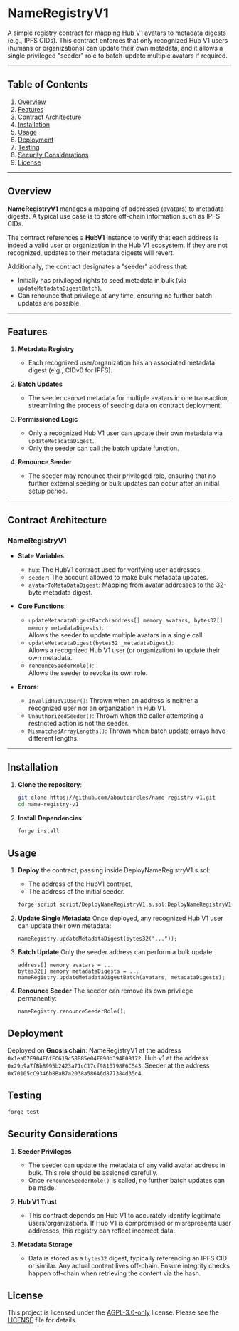# NameRegistryV1

A simple registry contract for mapping [Hub V1](https://github.com/CirclesUBI/circles-contracts) avatars to metadata digests (e.g., IPFS CIDs). This contract enforces that only recognized Hub V1 users (humans or organizations) can update their own metadata, and it allows a single privileged "seeder" role to batch-update multiple avatars if required.

---

## Table of Contents
1. [Overview](#overview)
2. [Features](#features)
3. [Contract Architecture](#contract-architecture)
4. [Installation](#installation)
5. [Usage](#usage)
6. [Deployment](#deployment)
7. [Testing](#testing)
8. [Security Considerations](#security-considerations)
9. [License](#license)

---

## Overview

**NameRegistryV1** manages a mapping of addresses (avatars) to metadata digests. A typical use case is to store off-chain information such as IPFS CIDs.

The contract references a **HubV1** instance to verify that each address is indeed a valid user or organization in the Hub V1 ecosystem. If they are not recognized, updates to their metadata digests will revert.

Additionally, the contract designates a "seeder" address that:
- Initially has privileged rights to seed metadata in bulk (via `updateMetadataDigestBatch`).
- Can renounce that privilege at any time, ensuring no further batch updates are possible.

---

## Features

1. **Metadata Registry**  
   - Each recognized user/organization has an associated metadata digest (e.g., CIDv0 for IPFS).

2. **Batch Updates**  
   - The seeder can set metadata for multiple avatars in one transaction, streamlining the process of seeding data on contract deployment.

3. **Permissioned Logic**  
   - Only a recognized Hub V1 user can update their own metadata via `updateMetadataDigest`.
   - Only the seeder can call the batch update function.

4. **Renounce Seeder**  
   - The seeder may renounce their privileged role, ensuring that no further external seeding or bulk updates can occur after an initial setup period.

---

## Contract Architecture

### NameRegistryV1

- **State Variables**:
  - `hub`: The HubV1 contract used for verifying user addresses.  
  - `seeder`: The account allowed to make bulk metadata updates.  
  - `avatarToMetaDataDigest`: Mapping from avatar addresses to the 32-byte metadata digest.

- **Core Functions**:
  - `updateMetadataDigestBatch(address[] memory avatars, bytes32[] memory metadataDigests)`:  
    Allows the seeder to update multiple avatars in a single call.
  - `updateMetadataDigest(bytes32 _metadataDigest)`:  
    Allows a recognized Hub V1 user (or organization) to update their own metadata.
  - `renounceSeederRole()`:  
    Allows the seeder to revoke its own role.

- **Errors**:
  - `InvalidHubV1User()`: Thrown when an address is neither a recognized user nor an organization in Hub V1.
  - `UnauthorizedSeeder()`: Thrown when the caller attempting a restricted action is not the seeder.
  - `MismatchedArrayLengths()`: Thrown when batch update arrays have different lengths.

---

## Installation

1. **Clone the repository**:
   ```bash
   git clone https://github.com/aboutcircles/name-registry-v1.git
   cd name-registry-v1
   ```

2. **Install Dependencies**:
   ```bash
   forge install
   ```

## Usage

1. **Deploy** the contract, passing inside DeployNameRegistryV1.s.sol:
   - The address of the HubV1 contract,
   - The address of the initial seeder.   
   
   ```bash
   forge script script/DeployNameRegistryV1.s.sol:DeployNameRegistryV1Script -vvvv --rpc-url gnosis --etherscan-api-key <YOUR-API-KEY> --verify --account name_deployer --broadcast
   ```
2. **Update Single Metadata**
    Once deployed, any recognized Hub V1 user can update their own metadata:
    ```solidity
    nameRegistry.updateMetadataDigest(bytes32("..."));
    ```
3. **Batch Update**
    Only the seeder address can perform a bulk update:
    ```solidity
    address[] memory avatars = ...
    bytes32[] memory metadataDigests = ...
    nameRegistry.updateMetadataDigestBatch(avatars, metadataDigests);
    ```
4. **Renounce Seeder**
    The seeder can remove its own privilege permanently:
    ```solidity
    nameRegistry.renounceSeederRole();
    ```

## Deployment
   Deployed on **Gnosis chain**:
   NameRegistryV1 at the address ```0x1eaD7F904F6fFC619c58B85e04F890b394E08172```.
   Hub v1 at the address         ```0x29b9a7fBb8995b2423a71cC17cf9810798F6C543```.
   Seeder at the address         ```0x70105cC9346b8BaB7a2038a586A6d877384d35c4```.

## Testing

```bash
forge test
```

## Security Considerations

1. **Seeder Privileges**  
   - The seeder can update the metadata of any valid avatar address in bulk. This role should be assigned carefully.
   - Once `renounceSeederRole()` is called, no further batch updates can be made.

2. **Hub V1 Trust**  
   - This contract depends on Hub V1 to accurately identify legitimate users/organizations. If Hub V1 is compromised or misrepresents user addresses, this registry can reflect incorrect data.

3. **Metadata Storage**  
   - Data is stored as a `bytes32` digest, typically referencing an IPFS CID or similar. Any actual content lives off-chain. Ensure integrity checks happen off-chain when retrieving the content via the hash.

## License

This project is licensed under the [AGPL-3.0-only](./LICENSE) license. Please see the [LICENSE](./LICENSE) file for details.
